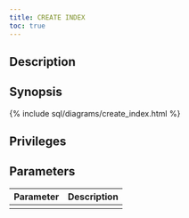 ```yaml
---
title: CREATE INDEX
toc: true
---
```


## Description

## Synopsis

{% include sql/diagrams/create_index.html %}

## Privileges

## Parameters

| Parameter | Description |
|-----------|-------------|
|  |  |
